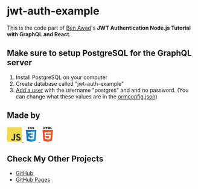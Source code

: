 # jwt-auth-example

This is the code part of <a href="https://twitter.com/benawad"> Ben Awad</a>'s <b>JWT Authentication Node.js Tutorial with GraphQL and React</b>.

## Make sure to setup PostgreSQL for the GraphQL server

1. Install PostgreSQL on your computer
2. Create database called "jwt-auth-example"
3. [Add a user](https://medium.com/coding-blocks/creating-user-database-and-adding-access-on-postgresql-8bfcd2f4a91e) with the username "postgres" and and no password. (You can change what these values are in the [ormconfig.json](https://github.com/benawad/graphql-ts-server-boilerplate/blob/master/ormconfig.json))

## Made by
<p align="left"> <a href="https://developer.mozilla.org/en-US/docs/Web/JavaScript" target="_blank"> <img src="https://raw.githubusercontent.com/devicons/devicon/master/icons/javascript/javascript-original.svg" alt="javascript" width="40" height="40"/> </a> <a href="https://www.w3schools.com/css/" target="_blank"> <img src="https://raw.githubusercontent.com/devicons/devicon/master/icons/css3/css3-original-wordmark.svg" alt="css3" width="40" height="40"/> </a> <a href="https://www.w3.org/html/" target="_blank"> <img src="https://raw.githubusercontent.com/devicons/devicon/master/icons/html5/html5-original-wordmark.svg" alt="html5" width="40" height="40"/> </a> </p>

## Check My Other Projects
- <a href="https://github.com/davutkulaksiz">GitHub</a>
- <a href="https://davutkulaksiz.github.io/">GitHub Pages</a>
